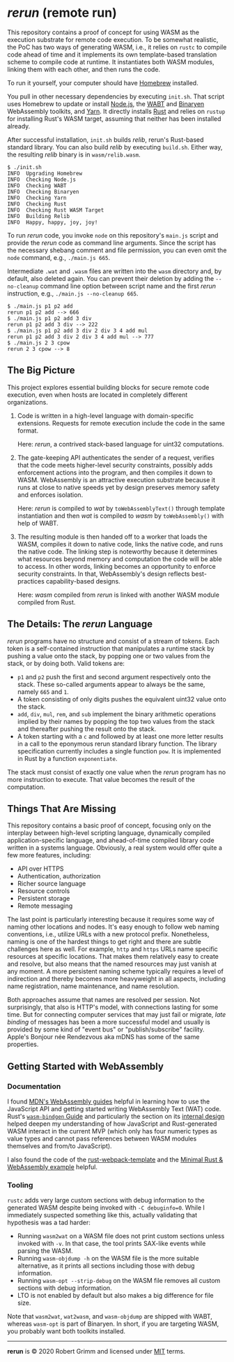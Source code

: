 # _rerun_ (remote run)

This repository contains a proof of concept for using WASM as the execution
substrate for remote code execution. To be somewhat realistic, the PoC has two
ways of generating WASM, i.e., it relies on `rustc` to compile code ahead of
time and it implements its own template-based translation scheme to compile code
at runtime. It instantiates both WASM modules, linking them with each other, and
then runs the code.

To run it yourself, your computer should have [Homebrew](https://brew.sh)
installed.

You pull in other necessary dependencies by executing `init.sh`. That script
uses Homebrew to update or install [Node.js](https://nodejs.org/en/), the
[WABT](https://github.com/WebAssembly/wabt) and
[Binaryen](https://github.com/WebAssembly/binaryen) WebAssembly toolkits, and
[Yarn](https://classic.yarnpkg.com/lang/en/). It directly installs
[Rust](https://www.rust-lang.org) and relies on `rustup` for installing Rust's
WASM target, assuming that neither has been installed already.

After successful installation, `init.sh` builds _relib_, rerun's Rust-based
standard library. You can also build _relib_ by executing `build.sh`. Either
way, the resulting _relib_ binary is in `wasm/relib.wasm`.

```console
$ ./init.sh
INFO  Upgrading Homebrew
INFO  Checking Node.js
INFO  Checking WABT
INFO  Checking Binaryen
INFO  Checking Yarn
INFO  Checking Rust
INFO  Checking Rust WASM Target
INFO  Building Relib
INFO  Happy, happy, joy, joy!
```

To run _rerun_ code, you invoke `node` on this repository's `main.js` script and
provide the _rerun_ code as command line arguments. Since the script has the
necessary shebang comment and file permission, you can even omit the `node`
command, e.g., `./main.js 665`.

Intermediate `.wat` and `.wasm` files are written into the `wasm` directory and,
by default, also deleted again. You can prevent their deletion by adding the
`--no-cleanup` command line option between script name and the first _rerun_
instruction, e.g., `./main.js --no-cleanup 665`.

```console
$ ./main.js p1 p2 add
rerun p1 p2 add --> 666
$ ./main.js p1 p2 add 3 div
rerun p1 p2 add 3 div --> 222
$ ./main.js p1 p2 add 3 div 2 div 3 4 add mul
rerun p1 p2 add 3 div 2 div 3 4 add mul --> 777
$ ./main.js 2 3 cpow
rerun 2 3 cpow --> 8
```

## The Big Picture

This project explores essential building blocks for secure remote code
execution, even when hosts are located in completely different organizations.

 1. Code is written in a high-level language with domain-specific extensions.
    Requests for remote execution include the code in the same format.

    Here: _rerun_, a contrived stack-based language for uint32 computations.

 2. The gate-keeping API authenticates the sender of a request, verifies that
    the code meets higher-level security constraints, possibly adds enforcement
    actions into the program, and then compiles it down to WASM. WebAssembly is
    an attractive execution substrate because it runs at close to native speeds
    yet by design preserves memory safety and enforces isolation.

    Here: _rerun_ is compiled to _wat_ by `toWebAssemblyText()` through template
    instantiation and then _wat_ is compiled to _wasm_ by `toWebAssembly()` with
    help of WABT.

 3. The resulting module is then handed off to a worker that loads the WASM,
    compiles it down to native code, links the native code, and runs the native
    code. The linking step is noteworthy because it determines what resources
    beyond memory and computation the code will be able to access. In other
    words, linking becomes an opportunity to enforce security constraints. In
    that, WebAssembly's design reflects best-practices capability-based designs.

    Here: _wasm_ compiled from _rerun_ is linked with another WASM module
    compiled from Rust.


## The Details: The _rerun_ Language

_rerun_ programs have no structure and consist of a stream of tokens. Each token
is a self-contained instruction that manipulates a runtime stack by pushing a
value onto the stack, by popping one or two values from the stack, or by doing
both. Valid tokens are:

  * `p1` and `p2` push the first and second argument respectively onto the
    stack. These so-called arguments appear to always be the same, namely `665`
    and `1`.
  * A token consisting of only digits pushes the equivalent uint32 value onto
    the stack.
  * `add`, `div`, `mul`, `rem`, and `sub` implement the binary arithmetic
    operations implied by their names by popping the top two values from the
    stack and thereafter pushing the result onto the stack.
  * A token starting with a `c` and followed by at least one more letter results
    in a call to the eponymous rerun standard library function. The library
    specification currently includes a single function `pow`. It is implemented
    in Rust by a function `exponentiate`.

The stack must consist of exactly one value when the _rerun_ program has no
more instruction to execute. That value becomes the result of the computation.


## Things That Are Missing

This repository contains a basic proof of concept, focusing only on the
interplay between high-level scripting language, dynamically compiled
application-specific language, and ahead-of-time compiled library code written
in a systems language. Obviously, a real system would offer quite a few more
features, including:

  * API over HTTPS
  * Authentication, authorization
  * Richer source language
  * Resource controls
  * Persistent storage
  * Remote messaging

The last point is particularly interesting because it requires some way of
naming other locations and nodes. It's easy enough to follow web naming
conventions, i.e., utilize URLs with a new protocol prefix. Nonetheless, naming
is one of the hardest things to get right and there are subtle challenges here
as well. For example, `http` and `https` URLs name specific resources at
specific locations. That makes them relatively easy to create and resolve, but
also means that the named resources may just vanish at any moment. A more
persistent naming scheme typically requires a level of indirection and thereby
becomes more heavyweight in all aspects, including name registration, name
maintenance, and name resolution.

Both approaches assume that names are resolved per session. Not surprisingly,
that also is HTTP's model, with connections lasting for some time. But for
connecting computer services that may just fail or migrate, _late binding_ of
messages has been a more successful model and usually is provided by some kind
of "event bus" or "publish/subscribe" facility. Apple's Bonjour née Rendezvous
aka mDNS has some of the same properties.


## Getting Started with WebAssembly

### Documentation

I found [MDN's WebAssembly
guides](https://developer.mozilla.org/en-US/docs/WebAssembly) helpful in
learning how to use the JavaScript API and getting started writing WebAssembly
Text (WAT) code. Rust's [`wasm-bindgen`
Guide](https://rustwasm.github.io/docs/wasm-bindgen/) and particularly the
section on its [internal
design](https://rustwasm.github.io/docs/wasm-bindgen/contributing/design/index.html)
helped deepen my understanding of how JavaScript and Rust-generated WASM
interact in the current MVP (which only has four numeric types as value types
and cannot pass references between WASM modules themselves and from/to
JavaScript).

I also found the code of the
[rust-webpack-template](https://github.com/rustwasm/rust-webpack-template) and
the [Minimal Rust & WebAssembly
example](https://www.hellorust.com/demos/add/index.html) helpful.


### Tooling

`rustc` adds very large custom sections with debug information to the generated
WASM despite being invoked with `-C debuginfo=0`. While I immediately suspected
something like this, actually validating that hypothesis was a tad harder:

  * Running `wasm2wat` on a WASM file does not print custom sections unless
    invoked with `-v`. In that case, the tool prints SAX-like events while
    parsing the WASM.
  * Running `wasm-objdump -h` on the WASM file is the more suitable alternative,
    as it prints all sections including those with debug information.
  * Running `wasm-opt --strip-debug` on the WASM file removes all custom
    sections with debug information.
  * LTO is not enabled by default but also makes a big difference for file size.

Note that `wasm2wat`, `wat2wasm`, and `wasm-objdump` are shipped with WABT,
whereas `wasm-opt` is part of Binaryen. In short, if you are targeting WASM, you
probably want both toolkits installed.

---

__rerun__ is © 2020 Robert Grimm and licensed under [MIT](LICENSE) terms.
